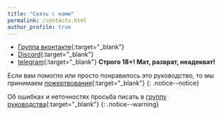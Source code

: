 ```yaml
---
title: "Связь с нами"
permalink: /contacts.html
author_profile: true
---
```


* [Группа вконтакте](https://vk.customfw.xyz){:target="_blank"}
* [Discord](https://discord.gg/hshrbyP){:target="_blank"}
* [telegram](https://t.me/homebrew_group){:target="_blank"} **Строго 18+! Мат, разврат, неадекват!**

Если вам помогло или просто понравилось это руководство, то мы принимаем [пожертвования](donations){:target="_blank"}
{: .notice--notice}

Об ошибках и неточностях просьба писать в [группу руководства](https://vk.com/nincfw){:target="_blank"}
{: .notice--warning}